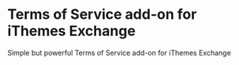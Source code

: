 # Terms of Service add-on for iThemes Exchange
Simple but powerful Terms of Service add-on for iThemes Exchange
